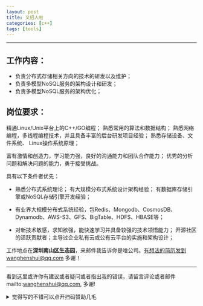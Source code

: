 ```yaml
---
layout: post
title: 又招人啦
categories: [c++]
tags: [tools]
---
```

  

---



## 工作内容：

- 负责分布式存储相关方向的技术的研发以及维护；
- 负责多模型NoSQL服务的架构设计和研发； 
- 负责多模型NoSQL服务的架构优化；



## 岗位要求：

精通Linux/Unix平台上的C++/GO编程； 熟悉常用的算法和数据结构； 熟悉网络编程，多线程编程技术，并且具备丰富的后台研发项目经验； 熟悉存储设备、文件系统、 Linux操作系统原理； 

富有激情和创造力，学习能力强，良好的沟通能力和团队合作能力； 优秀的分析问题和解决问题的能力，勇于接受挑战。

具有以下条件者优先：  

- 熟悉分布式系统理论； 有大规模分布式系统设计架构经验； 有数据库存储引擎或NoSQL存储引擎开发经验；  

- 有业界大规模分布式系统经验，包Redis、Mongodb、CosmosDB、Dynamodb、AWS-S3、GFS、BigTable、HDFS、HBASE等；

- 对新技术敏感，求知欲强，能快速学习并具备较强的技术领悟能力； 开源社区的活跃贡献者；主导过企业私有云或公有云平台的实施和架构设计；



工作地点在**深圳南山区生态园**，来邮件我告诉你是啥公司。有想法的简历发到wanghenshui@qq.com 多谢！



---

看到这里或许你有建议或者疑问或者指出我的错误，请留言评论或者邮件mailto:wanghenshui@qq.com, 多谢! 
<details>
<summary>觉得写的不错可以点开扫码赞助几毛</summary>
<img src="https://wanghenshui.github.io/assets/wepay.png" alt="微信转账">
</details>



